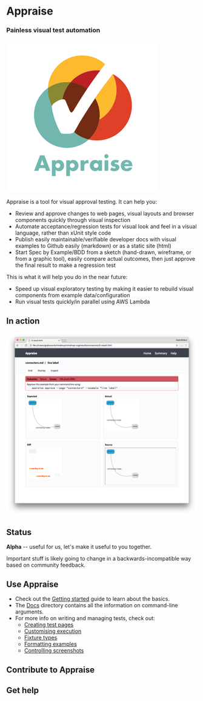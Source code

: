 # Appraise

### Painless visual test automation 

![](templates/assets/logo.png)

Appraise is a tool for visual approval testing. It can help you: 

- Review and approve changes to web pages, visual layouts and browser components quickly through visual inspection 
- Automate acceptance/regression tests for visual look and feel in a visual language, rather than xUnit style code
- Publish easily maintainable/verifiable developer docs with visual examples to Github easily (markdown) or as a static site (html)
- Start Spec by Example/BDD from a sketch (hand-drawn, wireframe, or from a graphic tool), easily compare actual outcomes, then just approve the final result to make a regression test

This is what it will help you do in the near future:

- Speed up visual exploratory testing by making it easier to rebuild visual components from example data/configuration
- Run visual tests quickly/in parallel using AWS Lambda

## In action

![](screenshot.png)

## Status

**Alpha** -- useful for us, let's make it useful to you together. 

Important stuff is likely going to change in a backwards-incompatible way based on community feedback.

## Use Appraise

* Check out the [Getting started](examples/getting-started.md) guide to learn about the basics.
* The [Docs](docs/README.md) directory contains all the information on command-line arguments. 
* For more info on writing and managing tests, check out:
  * [Creating test pages](examples/creating-test-pages.md)
  * [Customising execution](examples/customising-execution.md)
  * [Fixture types](examples/fixture-types.md)
  * [Formatting examples](examples/formatting-examples.md)
  * [Controlling screenshots](examples/controlling-screenshots.md)

## Contribute to Appraise

## Get help


